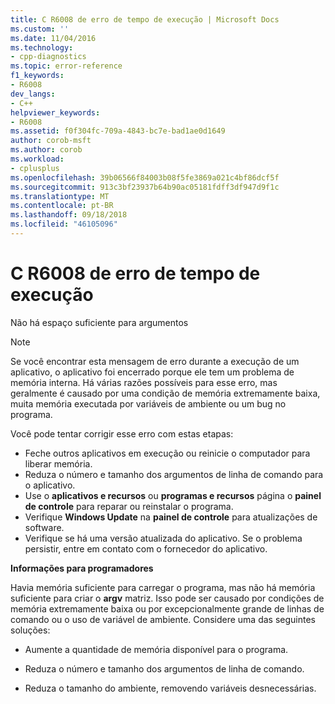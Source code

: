 ```yaml
---
title: C R6008 de erro de tempo de execução | Microsoft Docs
ms.custom: ''
ms.date: 11/04/2016
ms.technology:
- cpp-diagnostics
ms.topic: error-reference
f1_keywords:
- R6008
dev_langs:
- C++
helpviewer_keywords:
- R6008
ms.assetid: f0f304fc-709a-4843-bc7e-bad1ae0d1649
author: corob-msft
ms.author: corob
ms.workload:
- cplusplus
ms.openlocfilehash: 39b06566f84003b08f5fe3869a021c4bf86dcf5f
ms.sourcegitcommit: 913c3bf23937b64b90ac05181fdff3df947d9f1c
ms.translationtype: MT
ms.contentlocale: pt-BR
ms.lasthandoff: 09/18/2018
ms.locfileid: "46105096"
---
```

# <a name="c-runtime-error-r6008"></a>C R6008 de erro de tempo de execução

Não há espaço suficiente para argumentos

> [!NOTE]
>  Se você encontrar esta mensagem de erro durante a execução de um aplicativo, o aplicativo foi encerrado porque ele tem um problema de memória interna. Há várias razões possíveis para esse erro, mas geralmente é causado por uma condição de memória extremamente baixa, muita memória executada por variáveis de ambiente ou um bug no programa.
>
>  Você pode tentar corrigir esse erro com estas etapas:
>
>  -   Feche outros aplicativos em execução ou reinicie o computador para liberar memória.
> -   Reduza o número e tamanho dos argumentos de linha de comando para o aplicativo.
> -   Use o **aplicativos e recursos** ou **programas e recursos** página o **painel de controle** para reparar ou reinstalar o programa.
> -   Verifique **Windows Update** na **painel de controle** para atualizações de software.
> -   Verifique se há uma versão atualizada do aplicativo. Se o problema persistir, entre em contato com o fornecedor do aplicativo.

**Informações para programadores**

Havia memória suficiente para carregar o programa, mas não há memória suficiente para criar o **argv** matriz. Isso pode ser causado por condições de memória extremamente baixa ou por excepcionalmente grande de linhas de comando ou o uso de variável de ambiente. Considere uma das seguintes soluções:

- Aumente a quantidade de memória disponível para o programa.

- Reduza o número e tamanho dos argumentos de linha de comando.

- Reduza o tamanho do ambiente, removendo variáveis desnecessárias.
